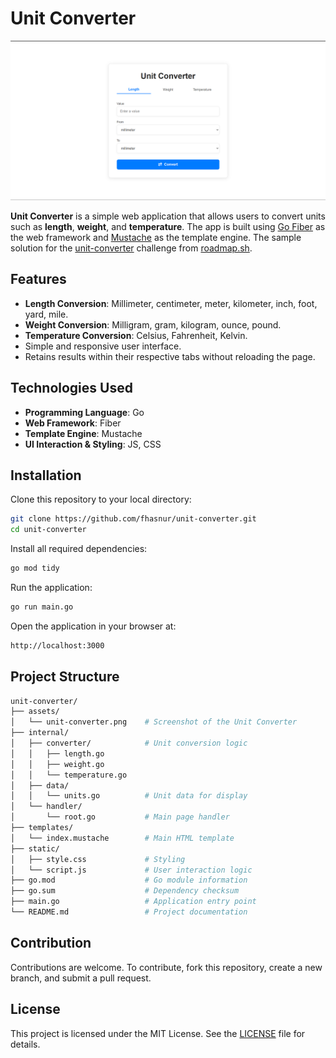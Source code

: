 # Unit Converter

![Unit Converter Screenshot](assets/unit-converter.png)

**Unit Converter** is a simple web application that allows users to convert units such as **length**, **weight**, and **temperature**. The app is built using [Go Fiber](https://gofiber.io/) as the web framework and [Mustache](https://mustache.github.io/) as the template engine. The sample solution for the [unit-converter](https://roadmap.sh/projects/unit-converter) challenge from [roadmap.sh](https://roadmap.sh/).


## Features

- **Length Conversion**: Millimeter, centimeter, meter, kilometer, inch, foot, yard, mile.
- **Weight Conversion**: Milligram, gram, kilogram, ounce, pound.
- **Temperature Conversion**: Celsius, Fahrenheit, Kelvin.
- Simple and responsive user interface.
- Retains results within their respective tabs without reloading the page.

## Technologies Used

- **Programming Language**: Go
- **Web Framework**: Fiber
- **Template Engine**: Mustache
- **UI Interaction & Styling**: JS, CSS

## Installation

Clone this repository to your local directory:
```bash
git clone https://github.com/fhasnur/unit-converter.git
cd unit-converter
```

Install all required dependencies:
```bash
go mod tidy
```

Run the application:
```bash
go run main.go
```

Open the application in your browser at:
```bash
http://localhost:3000
```

## Project Structure

```bash
unit-converter/                 
├── assets/
│   └── unit-converter.png    # Screenshot of the Unit Converter
├── internal/
│   ├── converter/            # Unit conversion logic
│   │   ├── length.go
│   │   ├── weight.go
│   │   └── temperature.go
│   ├── data/
│   │   └── units.go          # Unit data for display
│   └── handler/
│       └── root.go           # Main page handler
├── templates/
│   └── index.mustache        # Main HTML template
├── static/
│   ├── style.css             # Styling
│   └── script.js             # User interaction logic
├── go.mod                    # Go module information
├── go.sum                    # Dependency checksum
├── main.go                   # Application entry point
└── README.md                 # Project documentation
```

## Contribution

Contributions are welcome. To contribute, fork this repository, create a new branch, and submit a pull request. 

## License

This project is licensed under the MIT License. See the [LICENSE](LICENSE) file for details.